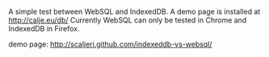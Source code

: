A simple test between WebSQL and IndexedDB. A demo page is installed at http://calje.eu/db/
Currently WebSQL can only be tested in Chrome and IndexedDB in Firefox.

demo page: http://scaljeri.github.com/indexeddb-vs-websql/
